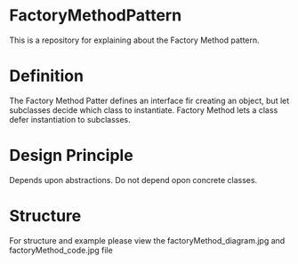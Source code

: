 # FactoryMethodPattern
This is a repository for explaining about the Factory Method pattern.

# Definition
The Factory Method Patter defines an interface fir creating an object, but let subclasses 
decide which class to instantiate. Factory Method lets a class defer instantiation to subclasses.

# Design Principle
Depends upon abstractions. Do not depend opon concrete classes.

# Structure
For structure and example please view the factoryMethod_diagram.jpg and factoryMethod_code.jpg file
